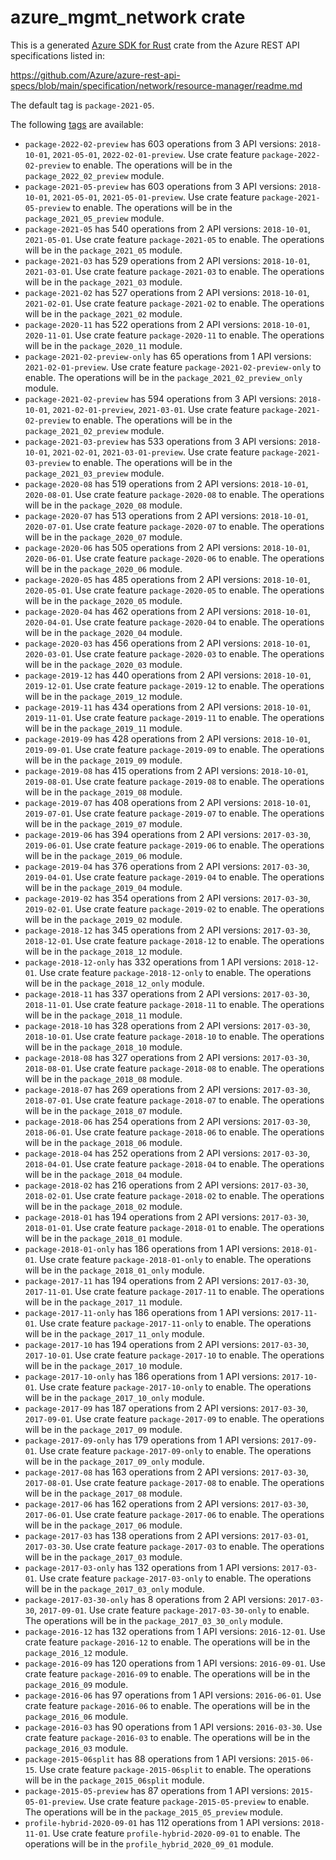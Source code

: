 # azure_mgmt_network crate

This is a generated [Azure SDK for Rust](https://github.com/Azure/azure-sdk-for-rust) crate from the Azure REST API specifications listed in:

https://github.com/Azure/azure-rest-api-specs/blob/main/specification/network/resource-manager/readme.md

The default tag is `package-2021-05`.

The following [tags](https://github.com/Azure/azure-sdk-for-rust/blob/main/services/tags.md) are available:

- `package-2022-02-preview` has 603 operations from 3 API versions: `2018-10-01`, `2021-05-01`, `2022-02-01-preview`. Use crate feature `package-2022-02-preview` to enable. The operations will be in the `package_2022_02_preview` module.
- `package-2021-05-preview` has 603 operations from 3 API versions: `2018-10-01`, `2021-05-01`, `2021-05-01-preview`. Use crate feature `package-2021-05-preview` to enable. The operations will be in the `package_2021_05_preview` module.
- `package-2021-05` has 540 operations from 2 API versions: `2018-10-01`, `2021-05-01`. Use crate feature `package-2021-05` to enable. The operations will be in the `package_2021_05` module.
- `package-2021-03` has 529 operations from 2 API versions: `2018-10-01`, `2021-03-01`. Use crate feature `package-2021-03` to enable. The operations will be in the `package_2021_03` module.
- `package-2021-02` has 527 operations from 2 API versions: `2018-10-01`, `2021-02-01`. Use crate feature `package-2021-02` to enable. The operations will be in the `package_2021_02` module.
- `package-2020-11` has 522 operations from 2 API versions: `2018-10-01`, `2020-11-01`. Use crate feature `package-2020-11` to enable. The operations will be in the `package_2020_11` module.
- `package-2021-02-preview-only` has 65 operations from 1 API versions: `2021-02-01-preview`. Use crate feature `package-2021-02-preview-only` to enable. The operations will be in the `package_2021_02_preview_only` module.
- `package-2021-02-preview` has 594 operations from 3 API versions: `2018-10-01`, `2021-02-01-preview`, `2021-03-01`. Use crate feature `package-2021-02-preview` to enable. The operations will be in the `package_2021_02_preview` module.
- `package-2021-03-preview` has 533 operations from 3 API versions: `2018-10-01`, `2021-02-01`, `2021-03-01-preview`. Use crate feature `package-2021-03-preview` to enable. The operations will be in the `package_2021_03_preview` module.
- `package-2020-08` has 519 operations from 2 API versions: `2018-10-01`, `2020-08-01`. Use crate feature `package-2020-08` to enable. The operations will be in the `package_2020_08` module.
- `package-2020-07` has 513 operations from 2 API versions: `2018-10-01`, `2020-07-01`. Use crate feature `package-2020-07` to enable. The operations will be in the `package_2020_07` module.
- `package-2020-06` has 505 operations from 2 API versions: `2018-10-01`, `2020-06-01`. Use crate feature `package-2020-06` to enable. The operations will be in the `package_2020_06` module.
- `package-2020-05` has 485 operations from 2 API versions: `2018-10-01`, `2020-05-01`. Use crate feature `package-2020-05` to enable. The operations will be in the `package_2020_05` module.
- `package-2020-04` has 462 operations from 2 API versions: `2018-10-01`, `2020-04-01`. Use crate feature `package-2020-04` to enable. The operations will be in the `package_2020_04` module.
- `package-2020-03` has 456 operations from 2 API versions: `2018-10-01`, `2020-03-01`. Use crate feature `package-2020-03` to enable. The operations will be in the `package_2020_03` module.
- `package-2019-12` has 440 operations from 2 API versions: `2018-10-01`, `2019-12-01`. Use crate feature `package-2019-12` to enable. The operations will be in the `package_2019_12` module.
- `package-2019-11` has 434 operations from 2 API versions: `2018-10-01`, `2019-11-01`. Use crate feature `package-2019-11` to enable. The operations will be in the `package_2019_11` module.
- `package-2019-09` has 428 operations from 2 API versions: `2018-10-01`, `2019-09-01`. Use crate feature `package-2019-09` to enable. The operations will be in the `package_2019_09` module.
- `package-2019-08` has 415 operations from 2 API versions: `2018-10-01`, `2019-08-01`. Use crate feature `package-2019-08` to enable. The operations will be in the `package_2019_08` module.
- `package-2019-07` has 408 operations from 2 API versions: `2018-10-01`, `2019-07-01`. Use crate feature `package-2019-07` to enable. The operations will be in the `package_2019_07` module.
- `package-2019-06` has 394 operations from 2 API versions: `2017-03-30`, `2019-06-01`. Use crate feature `package-2019-06` to enable. The operations will be in the `package_2019_06` module.
- `package-2019-04` has 376 operations from 2 API versions: `2017-03-30`, `2019-04-01`. Use crate feature `package-2019-04` to enable. The operations will be in the `package_2019_04` module.
- `package-2019-02` has 354 operations from 2 API versions: `2017-03-30`, `2019-02-01`. Use crate feature `package-2019-02` to enable. The operations will be in the `package_2019_02` module.
- `package-2018-12` has 345 operations from 2 API versions: `2017-03-30`, `2018-12-01`. Use crate feature `package-2018-12` to enable. The operations will be in the `package_2018_12` module.
- `package-2018-12-only` has 332 operations from 1 API versions: `2018-12-01`. Use crate feature `package-2018-12-only` to enable. The operations will be in the `package_2018_12_only` module.
- `package-2018-11` has 337 operations from 2 API versions: `2017-03-30`, `2018-11-01`. Use crate feature `package-2018-11` to enable. The operations will be in the `package_2018_11` module.
- `package-2018-10` has 328 operations from 2 API versions: `2017-03-30`, `2018-10-01`. Use crate feature `package-2018-10` to enable. The operations will be in the `package_2018_10` module.
- `package-2018-08` has 327 operations from 2 API versions: `2017-03-30`, `2018-08-01`. Use crate feature `package-2018-08` to enable. The operations will be in the `package_2018_08` module.
- `package-2018-07` has 269 operations from 2 API versions: `2017-03-30`, `2018-07-01`. Use crate feature `package-2018-07` to enable. The operations will be in the `package_2018_07` module.
- `package-2018-06` has 254 operations from 2 API versions: `2017-03-30`, `2018-06-01`. Use crate feature `package-2018-06` to enable. The operations will be in the `package_2018_06` module.
- `package-2018-04` has 252 operations from 2 API versions: `2017-03-30`, `2018-04-01`. Use crate feature `package-2018-04` to enable. The operations will be in the `package_2018_04` module.
- `package-2018-02` has 216 operations from 2 API versions: `2017-03-30`, `2018-02-01`. Use crate feature `package-2018-02` to enable. The operations will be in the `package_2018_02` module.
- `package-2018-01` has 194 operations from 2 API versions: `2017-03-30`, `2018-01-01`. Use crate feature `package-2018-01` to enable. The operations will be in the `package_2018_01` module.
- `package-2018-01-only` has 186 operations from 1 API versions: `2018-01-01`. Use crate feature `package-2018-01-only` to enable. The operations will be in the `package_2018_01_only` module.
- `package-2017-11` has 194 operations from 2 API versions: `2017-03-30`, `2017-11-01`. Use crate feature `package-2017-11` to enable. The operations will be in the `package_2017_11` module.
- `package-2017-11-only` has 186 operations from 1 API versions: `2017-11-01`. Use crate feature `package-2017-11-only` to enable. The operations will be in the `package_2017_11_only` module.
- `package-2017-10` has 194 operations from 2 API versions: `2017-03-30`, `2017-10-01`. Use crate feature `package-2017-10` to enable. The operations will be in the `package_2017_10` module.
- `package-2017-10-only` has 186 operations from 1 API versions: `2017-10-01`. Use crate feature `package-2017-10-only` to enable. The operations will be in the `package_2017_10_only` module.
- `package-2017-09` has 187 operations from 2 API versions: `2017-03-30`, `2017-09-01`. Use crate feature `package-2017-09` to enable. The operations will be in the `package_2017_09` module.
- `package-2017-09-only` has 179 operations from 1 API versions: `2017-09-01`. Use crate feature `package-2017-09-only` to enable. The operations will be in the `package_2017_09_only` module.
- `package-2017-08` has 163 operations from 2 API versions: `2017-03-30`, `2017-08-01`. Use crate feature `package-2017-08` to enable. The operations will be in the `package_2017_08` module.
- `package-2017-06` has 162 operations from 2 API versions: `2017-03-30`, `2017-06-01`. Use crate feature `package-2017-06` to enable. The operations will be in the `package_2017_06` module.
- `package-2017-03` has 138 operations from 2 API versions: `2017-03-01`, `2017-03-30`. Use crate feature `package-2017-03` to enable. The operations will be in the `package_2017_03` module.
- `package-2017-03-only` has 132 operations from 1 API versions: `2017-03-01`. Use crate feature `package-2017-03-only` to enable. The operations will be in the `package_2017_03_only` module.
- `package-2017-03-30-only` has 8 operations from 2 API versions: `2017-03-30`, `2017-09-01`. Use crate feature `package-2017-03-30-only` to enable. The operations will be in the `package_2017_03_30_only` module.
- `package-2016-12` has 132 operations from 1 API versions: `2016-12-01`. Use crate feature `package-2016-12` to enable. The operations will be in the `package_2016_12` module.
- `package-2016-09` has 120 operations from 1 API versions: `2016-09-01`. Use crate feature `package-2016-09` to enable. The operations will be in the `package_2016_09` module.
- `package-2016-06` has 97 operations from 1 API versions: `2016-06-01`. Use crate feature `package-2016-06` to enable. The operations will be in the `package_2016_06` module.
- `package-2016-03` has 90 operations from 1 API versions: `2016-03-30`. Use crate feature `package-2016-03` to enable. The operations will be in the `package_2016_03` module.
- `package-2015-06split` has 88 operations from 1 API versions: `2015-06-15`. Use crate feature `package-2015-06split` to enable. The operations will be in the `package_2015_06split` module.
- `package-2015-05-preview` has 87 operations from 1 API versions: `2015-05-01-preview`. Use crate feature `package-2015-05-preview` to enable. The operations will be in the `package_2015_05_preview` module.
- `profile-hybrid-2020-09-01` has 112 operations from 1 API versions: `2018-11-01`. Use crate feature `profile-hybrid-2020-09-01` to enable. The operations will be in the `profile_hybrid_2020_09_01` module.